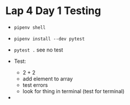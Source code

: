 # Lap 4 Day 1 Testing 

- `pipenv shell`
- `pipenv install --dev pytest`
- `pytest .` see no test
- Test: 
    - 2 + 2
    - add element to array
    - test errors
    - look for thing in terminal (test for terminal)

- 
